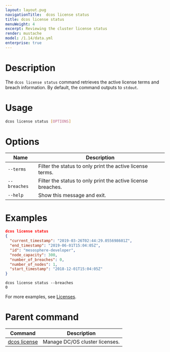 ```yaml
---
layout: layout.pug
navigationTitle:  dcos license status
title: dcos license status
menuWeight: 4
excerpt: Reviewing the cluster license status
render: mustache
model: /1.14/data.yml
enterprise: true
---
```


# Description
The `dcos license status` command retrieves the active license terms and breach information. By default, the command outputs to `stdout`.

# Usage

```bash
dcos license status [OPTIONS]
```

# Options

| Name |  Description |
|---------|-------------|
| `--terms`   |   Filter the status to only print the active license terms. |
| `--breaches`   |   Filter the status to only print the active license breaches. |
| `--help`   |   Show this message and exit. |


# Examples

```json
dcos license status
{
  "current_timestamp": "2019-03-26T02:44:29.055698601Z",
  "end_timestamp": "2019-06-01T15:04:05Z",
  "id": "mesosphere-developer",
  "node_capacity": 300,
  "number_of_breaches": 0,
  "number_of_nodes": 1,
  "start_timestamp": "2018-12-01T15:04:05Z"
}

```
```
dcos license status --breaches
0
```
For more examples, see [Licenses](/1.14/administering-clusters/licenses/).


# Parent command

| Command | Description |
|---------|-------------|
| [dcos license](/1.14/cli/command-reference/dcos-license/) | Manage DC/OS cluster licenses. |
